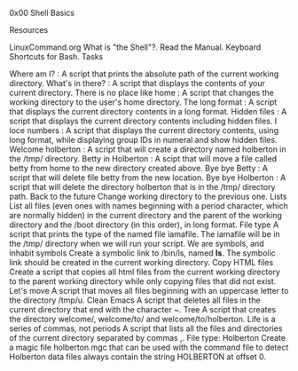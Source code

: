 0x00 Shell Basics

Resources

LinuxCommand.org What is "the Shell"?.
Read the Manual.
Keyboard Shortcuts for Bash.
Tasks

Where am I? : A script that prints the absolute path of the current working directory.
What's in there? : A script that displays the contents of your current directory.
There is no place like home : A script that changes the working directory to the user's home directory.
The long format : A script that displays the current directory contents in a long format.
Hidden files : A script that displays the current directory contents including hidden files.
I loce numbers : A script that displays the current directory contents, using long format, while displaying group IDs in numeral and show hidden files.
Welcome holberton : A script that will create a directory named holberton in the /tmp/ directory.
Betty in Holberton : A scipt that will move a file called betty from home to the new directory created above.
Bye bye Betty : A script that will delete file betty from the new location.
Bye bye Holberton : A script that will delete the directory holberton that is in the /tmp/ directory path.
Back to the future Change working directory to the previous one.
Lists List all files (even ones with names beginning with a period character, which are normally hidden) in the current directory and the parent of the working directory and the /boot directory (in this order), in long format.
File type A script that prints the type of the named file iamafile. The iamafile will be in the /tmp/ directory when we will run your script.
We are symbols, and inhabit symbols Create a symbolic link to /bin/ls, named __ls__. The symbolic link should be created in the current working directory.
Copy HTML files Create a script that copies all html files from the current working directory to the parent working directory while only copying files that did not exist.
Let's move A script that moves all files beginning with an uppercase letter to the directory /tmp/u.
Clean Emacs A script that deletes all files in the current directory that end with the character ~.
Tree A script that creates the directory welcome/, welcome/to/ and welcome/to/holberton.
Life is a series of commas, not periods A script that lists all the files and directories of the current directory separated by commas ,.
File type: Holberton Create a magic file holberton.mgc that can be used with the command file to detect Holberton data files always contain the string HOLBERTON at offset 0.
